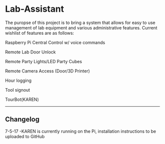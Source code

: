 # Lab-Assistant

The puropse of this project is to bring a system that allows for easy to use management of lab equipment and various administrative features.
Current wishlist of features are as follows:

Raspberry Pi Central Control w/ voice commands

Remote Lab Door Unlock

Remote Party Lights/LED Party Cubes

Remote Camera Access (Door/3D Printer)

Hour logging

Tool signout

TourBot(KAREN)

-----------
Changelog
-----------
7-5-17
-KAREN is currently running on the Pi, installation instructions to be uploaded to GitHub
